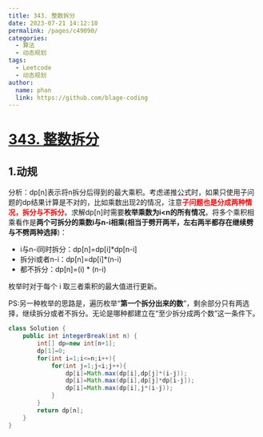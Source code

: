 ```yaml
---
title: 343. 整数拆分
date: 2023-07-21 14:12:10
permalink: /pages/c49090/
categories:
  - 算法
  - 动态规划
tags:
  - Leetcode
  - 动态规划
author: 
  name: phan
  link: https://github.com/blage-coding
---
```

# [343. 整数拆分](https://leetcode.cn/problems/integer-break/)

## 1.动规

分析：dp\[n\]表示将n拆分后得到的最大乘积。考虑递推公式时，如果只使用子问题的dp结果计算是不对的，比如乘数出现2的情况，注意<font color="red">**子问题也是分成两种情况，拆分与不拆分**</font>。求解dp\[n\]时需要**枚举乘数为i<n的所有情况**，将多个乘积相乘看作是**两个可拆分的乘数i与n-i相乘(相当于劈开两半，左右两半都存在继续劈与不劈两种选择**)：

- i与n-i同时拆分：dp\[n\]=dp\[i\]*dp\[n-i\]
- 拆分i或者n-i：dp\[n\]=dp\[i\]*(n-i)
- 都不拆分：dp\[n\]=(i) * (n-i)

枚举时对于每个 i 取三者乘积的最大值进行更新。

PS:另一种枚举的思路是，遍历枚举“**第一个拆分出来的数**”，剩余部分只有两选择，继续拆分或者不拆分。无论是哪种都建立在“至少拆分成两个数”这一条件下。

```java
class Solution {
    public int integerBreak(int n) {
        int[] dp=new int[n+1];
        dp[1]=0;
        for(int i=1;i<=n;i++){
            for(int j=1;j<i;j++){
                dp[i]=Math.max(dp[i],dp[j]*(i-j));
                dp[i]=Math.max(dp[i],dp[j]*dp[i-j]);
                dp[i]=Math.max(dp[i],j*(i-j));
            }
        }
        return dp[n];
    }
}
```


